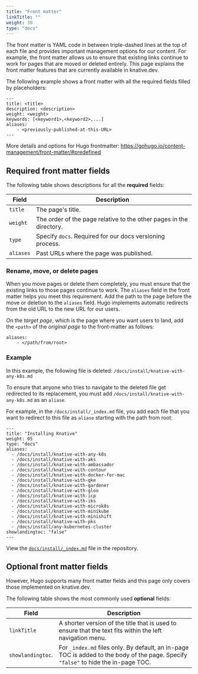 ```yaml
---
title: "Front matter"
linkTitle: ""
weight: 30
type: "docs"
---
```


The front matter is YAML code in between triple-dashed lines at the top of each
file and provides important management options for our content. For example, the
front matter allows us to ensure that existing links continue to work for pages
that are moved or deleted entirely. This page explains the front matter
features that are currently available in knative.dev.

The following example shows a front matter with all the required fields
filled by placeholders:

```
---
title: <title>
description: <description>
weight: <weight>
keywords: [<keyword1>,<keyword2>,...]
aliases:
    - <previously-published-at-this-URL>
---
```

More details and options for Hugo frontmatter: https://gohugo.io/content-management/front-matter/#predefined


## Required front matter fields

The following table shows descriptions for all the **required** fields:


|Field              | Description
|-------------------|------------
|`title`            | The page's title.
|`weight`           | The order of the page relative to the other pages in the directory.
|`type`             | Specify `docs`. Required for our docs versioning process.
|`aliases`          | Past URLs where the page was published.


### Rename, move, or delete pages

When you move pages or delete them completely, you must ensure that the existing
links to those pages continue to work. The `aliases` field in the front matter
helps you meet this requirement. Add the path to the page before the move or
deletion to the `aliases` field. Hugo implements automatic redirects from the
old URL to the new URL for our users.

On the _target page_, which is the page where you want users to land, add the `<path>`
of the _original page_ to the front-matter as follows:

```
aliases:
    - </path/from/root>
```

### Example

In this example, the following file is deleted: `/docs/install/knative-with-any-k8s.md`

To ensure that anyone who tries to navigate to the deleted file get redirected
to its replacement, you must add `/docs/install/knative-with-any-k8s.md` as an
`aliase`.

For example, in the `/docs/install/_index.md` file, you add each file that you
want to redirect to this file as `aliase` starting with the path from root:

```
---
title: "Installing Knative"
weight: 05
type: "docs"
aliases:
  - /docs/install/knative-with-any-k8s
  - /docs/install/knative-with-aks
  - /docs/install/knative-with-ambassador
  - /docs/install/knative-with-contour
  - /docs/install/knative-with-docker-for-mac
  - /docs/install/knative-with-gke
  - /docs/install/knative-with-gardener
  - /docs/install/knative-with-gloo
  - /docs/install/knative-with-icp
  - /docs/install/knative-with-iks
  - /docs/install/knative-with-microk8s
  - /docs/install/knative-with-minikube
  - /docs/install/knative-with-minishift
  - /docs/install/knative-with-pks
  - /docs/install/any-kubernetes-cluster
showlandingtoc: "false"
---
```

View the
[`docs/install/_index.md`](https://raw.githubusercontent.com/knative/docs/main/docs/install/_index.md)
file in the repository.

## Optional front matter fields

However, Hugo supports many front matter fields and this page only covers those
implemented on knative.dev.

The following table shows the most commonly used **optional** fields:

|Field              | Description
|-------------------|------------
|`linkTitle`        | A shorter version of the title that is used to ensure that the text fits within the left navigation menu.
|`showlandingtoc`.  | For `_index.md` files only. By default, an in-page TOC is added to the body of the page. Specify `"false"` to hide the in-page TOC.

